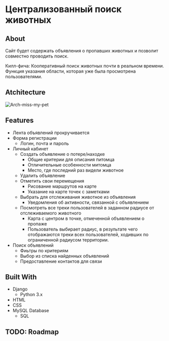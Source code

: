 # Централизованный поиск животных

## About

Сайт будет содержать объявления о пропавших животных и позволит совместно проводить поиск.

Килл-фича: Кооперативный поиск животных почти в реальном времени. Функция указания области, которая уже была просмотрена пользователями.

## Atchitecture

![Arch-miss-my-pet](https://user-images.githubusercontent.com/38362768/108393947-385e6980-7225-11eb-973a-e909aae8f22f.png)

## Features

- Лента объявлений прокручивается
- Форма регистрации
  - Логин, почта и пароль
- Личный кабинет
  - Создать объявление о потере/находке
    - Общие критерии для описания питомца
    - Отличительные особенности митомца
    - Место, где последний раз видели животное
  - Удалить объявление
  - Отметить свои перемещения
    - Рисование маршрутов на карте
    - Указание на карте точек с заметками
  - Выбрать для отслеживания животное из объявления
    - Уведомления об активности, связанной с объявлением
  - Посмотреть все треки пользователей в заданном радиусе от отслеживаемого животного
    - Карта с центром в точке, отмеченной объявлением о пропаже
    - Пользователь выбирает радиус, в результате чего отображаются треки всех пользователей, ходивших по ограниченной радиусом территории.
- Поиск объявлений
  - Фиьтры по критериям
  - Выбор из списка найденных объявлений
  - Предоставление контактов для связи

## Built With

- Django
  - Python 3.x
- HTML
- CSS
- MySQL Database
  - SQL

## TODO: Roadmap
